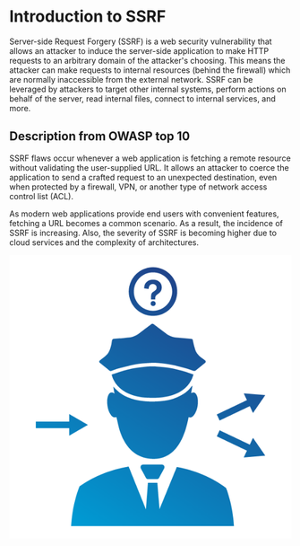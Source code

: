 # Introduction to SSRF

Server-side Request Forgery (SSRF) is a web security vulnerability that allows an attacker to induce the server-side application to make HTTP requests to an arbitrary domain of the attacker's choosing. This means the attacker can make requests to internal resources (behind the firewall) which are normally inaccessible from the external network. SSRF can be leveraged by attackers to target other internal systems, perform actions on behalf of the server, read internal files, connect to internal services, and more.

## Description from OWASP top 10

SSRF flaws occur whenever a web application is fetching a remote resource without validating the user-supplied URL. It allows an attacker to coerce the application to send a crafted request to an unexpected destination, even when protected by a firewall, VPN, or another type of network access control list (ACL).

As modern web applications provide end users with convenient features, fetching a URL becomes a common scenario. As a result, the incidence of SSRF is increasing. Also, the severity of SSRF is becoming higher due to cloud services and the complexity of architectures.

![Top10](assets/images/A10.png)
